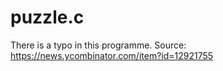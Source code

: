 puzzle.c
========

There is a typo in this programme. Source:
https://news.ycombinator.com/item?id=12921755

